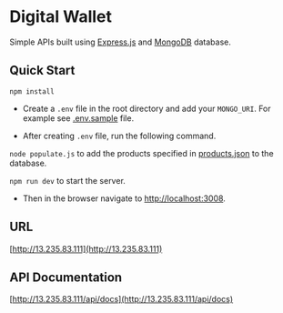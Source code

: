 # Digital Wallet

Simple APIs built using [Express.js](https://expressjs.com/) and [MongoDB](https://www.mongodb.com/) database.

## Quick Start

`npm install`

- Create a `.env` file in the root directory and add your `MONGO_URI`. For example see [.env.sample](./.env.sample) file.

- After creating `.env` file, run the following command.

`node populate.js` to add the products specified in [products.json](./products.json) to the database.

`npm run dev` to start the server.

- Then in the browser navigate to [http://localhost:3008](http://localhost:3008).

## URL

[http://13.235.83.111](http://13.235.83.111)

## API Documentation

[http://13.235.83.111/api/docs](http://13.235.83.111/api/docs)
